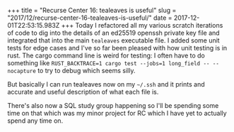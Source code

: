 +++
title = "Recurse Center 16: tealeaves is useful"
slug = "2017/12/recurse-center-16-tealeaves-is-useful/"
date = 2017-12-01T22:53:15.983Z
+++
Today I refactored all my various scratch iterations of code to dig into the details of an ed25519 openssh private key file and integrated that into the main `tealeaves` executable file. I added some unit tests for edge cases and I've so far been pleased with how unit testing is in rust. The cargo command line is weird for testing: I often have to do something like `RUST_BACKTRACE=1 cargo test --jobs=1 long_field -- --nocapture` to try to debug which seems silly.

But basically I can run tealeaves now on my `~/.ssh` and it prints and accurate and useful description of what each file is.

There's also now a SQL study group happening so I'll be spending some time on that which was my minor project for RC which I have yet to actually spend any time on.
